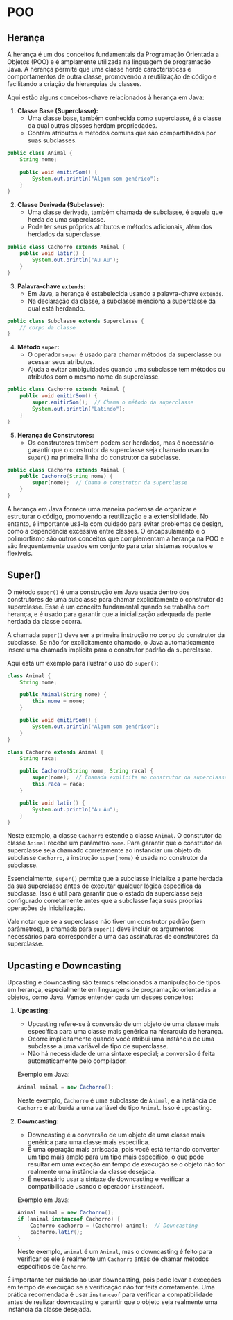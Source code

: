 # POO

## Herança

A herança é um dos conceitos fundamentais da Programação Orientada a Objetos (POO) e é amplamente utilizada na linguagem de programação Java. A herança permite que uma classe herde características e comportamentos de outra classe, promovendo a reutilização de código e facilitando a criação de hierarquias de classes.

Aqui estão alguns conceitos-chave relacionados à herança em Java:

1. **Classe Base (Superclasse):**
   - Uma classe base, também conhecida como superclasse, é a classe da qual outras classes herdam propriedades.
   - Contém atributos e métodos comuns que são compartilhados por suas subclasses.

```java
public class Animal {
    String nome;

    public void emitirSom() {
        System.out.println("Algum som genérico");
    }
}
```

2. **Classe Derivada (Subclasse):**
   - Uma classe derivada, também chamada de subclasse, é aquela que herda de uma superclasse.
   - Pode ter seus próprios atributos e métodos adicionais, além dos herdados da superclasse.

```java
public class Cachorro extends Animal {
    public void latir() {
        System.out.println("Au Au");
    }
}
```

3. **Palavra-chave `extends`:**
   - Em Java, a herança é estabelecida usando a palavra-chave `extends`.
   - Na declaração da classe, a subclasse menciona a superclasse da qual está herdando.

```java
public class Subclasse extends Superclasse {
    // corpo da classe
}
```

4. **Método `super`:**
   - O operador `super` é usado para chamar métodos da superclasse ou acessar seus atributos.
   - Ajuda a evitar ambiguidades quando uma subclasse tem métodos ou atributos com o mesmo nome da superclasse.

```java
public class Cachorro extends Animal {
    public void emitirSom() {
        super.emitirSom();  // Chama o método da superclasse
        System.out.println("Latindo");
    }
}
```

5. **Herança de Construtores:**
   - Os construtores também podem ser herdados, mas é necessário garantir que o construtor da superclasse seja chamado usando `super()` na primeira linha do construtor da subclasse.

```java
public class Cachorro extends Animal {
    public Cachorro(String nome) {
        super(nome);  // Chama o construtor da superclasse
    }
}
```

A herança em Java fornece uma maneira poderosa de organizar e estruturar o código, promovendo a reutilização e a extensibilidade. No entanto, é importante usá-la com cuidado para evitar problemas de design, como a dependência excessiva entre classes. O encapsulamento e o polimorfismo são outros conceitos que complementam a herança na POO e são frequentemente usados em conjunto para criar sistemas robustos e flexíveis.

## Super()

O método `super()` é uma construção em Java usada dentro dos construtores de uma subclasse para chamar explicitamente o construtor da superclasse. Esse é um conceito fundamental quando se trabalha com herança, e é usado para garantir que a inicialização adequada da parte herdada da classe ocorra.

A chamada `super()` deve ser a primeira instrução no corpo do construtor da subclasse. Se não for explicitamente chamado, o Java automaticamente insere uma chamada implícita para o construtor padrão da superclasse.

Aqui está um exemplo para ilustrar o uso do `super()`:

```java
class Animal {
    String nome;

    public Animal(String nome) {
        this.nome = nome;
    }

    public void emitirSom() {
        System.out.println("Algum som genérico");
    }
}

class Cachorro extends Animal {
    String raca;

    public Cachorro(String nome, String raca) {
        super(nome);  // Chamada explícita ao construtor da superclasse
        this.raca = raca;
    }

    public void latir() {
        System.out.println("Au Au");
    }
}
```

Neste exemplo, a classe `Cachorro` estende a classe `Animal`. O construtor da classe `Animal` recebe um parâmetro `nome`. Para garantir que o construtor da superclasse seja chamado corretamente ao instanciar um objeto da subclasse `Cachorro`, a instrução `super(nome)` é usada no construtor da subclasse.

Essencialmente, `super()` permite que a subclasse inicialize a parte herdada da sua superclasse antes de executar qualquer lógica específica da subclasse. Isso é útil para garantir que o estado da superclasse seja configurado corretamente antes que a subclasse faça suas próprias operações de inicialização.

Vale notar que se a superclasse não tiver um construtor padrão (sem parâmetros), a chamada para `super()` deve incluir os argumentos necessários para corresponder a uma das assinaturas de construtores da superclasse.

## Upcasting e Downcasting

Upcasting e downcasting são termos relacionados a manipulação de tipos em herança, especialmente em linguagens de programação orientadas a objetos, como Java. Vamos entender cada um desses conceitos:

1. **Upcasting:**
   - Upcasting refere-se à conversão de um objeto de uma classe mais específica para uma classe mais genérica na hierarquia de herança.
   - Ocorre implicitamente quando você atribui uma instância de uma subclasse a uma variável de tipo de superclasse.
   - Não há necessidade de uma sintaxe especial; a conversão é feita automaticamente pelo compilador.

   Exemplo em Java:

   ```java
   Animal animal = new Cachorro();
   ```

   Neste exemplo, `Cachorro` é uma subclasse de `Animal`, e a instância de `Cachorro` é atribuída a uma variável de tipo `Animal`. Isso é upcasting.

2. **Downcasting:**
   - Downcasting é a conversão de um objeto de uma classe mais genérica para uma classe mais específica.
   - É uma operação mais arriscada, pois você está tentando converter um tipo mais amplo para um tipo mais específico, o que pode resultar em uma exceção em tempo de execução se o objeto não for realmente uma instância da classe desejada.
   - É necessário usar a sintaxe de downcasting e verificar a compatibilidade usando o operador `instanceof`.

   Exemplo em Java:

   ```java
   Animal animal = new Cachorro();
   if (animal instanceof Cachorro) {
       Cachorro cachorro = (Cachorro) animal;  // Downcasting
       cachorro.latir();
   }
   ```

   Neste exemplo, `animal` é um `Animal`, mas o downcasting é feito para verificar se ele é realmente um `Cachorro` antes de chamar métodos específicos de `Cachorro`.

É importante ter cuidado ao usar downcasting, pois pode levar a exceções em tempo de execução se a verificação não for feita corretamente. Uma prática recomendada é usar `instanceof` para verificar a compatibilidade antes de realizar downcasting e garantir que o objeto seja realmente uma instância da classe desejada.
